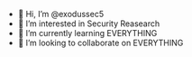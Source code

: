 - 👋 Hi, I’m @exodussec5
- 👀 I’m interested in Security Reasearch
- 🌱 I’m currently learning EVERYTHING
- 💞️ I’m looking to collaborate on EVERYTHING
